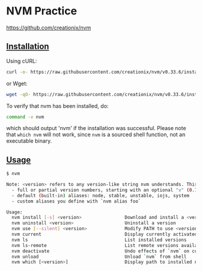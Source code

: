 # NVM Practice

https://github.com/creationix/nvm

## [Installation](https://github.com/creationix/nvm#installation)

Using cURL:
```bash
curl -o- https://raw.githubusercontent.com/creationix/nvm/v0.33.6/install.sh | bash
```

or Wget:
```bash
wget -qO- https://raw.githubusercontent.com/creationix/nvm/v0.33.6/install.sh | bash
```

To verify that nvm has been installed, do:
```bash
command -v nvm
```
which should output 'nvm' if the installation was successful. Please note that `which nvm` will not work, since `nvm` is a sourced shell function, not an executable binary.

## [Usage](https://github.com/creationix/nvm#usage)

```bash
$ nvm

Note: <version> refers to any version-like string nvm understands. This includes:
  - full or partial version numbers, starting with an optional "v" (0.10, v0.1.2, v1)
  - default (built-in) aliases: node, stable, unstable, iojs, system
  - custom aliases you define with `nvm alias foo`

Usage:
  nvm install [-s] <version>                Download and install a <version>, [-s] from source. Uses .nvmrc if available
  nvm uninstall <version>                   Uninstall a version
  nvm use [--silent] <version>              Modify PATH to use <version>. Uses .nvmrc if available
  nvm current                               Display currently activated version
  nvm ls                                    List installed versions
  nvm ls-remote                             List remote versions available for install
  nvm deactivate                            Undo effects of `nvm` on current shell
  nvm unload                                Unload `nvm` from shell
  nvm which [<version>]                     Display path to installed node version. Uses .nvmrc if available
```